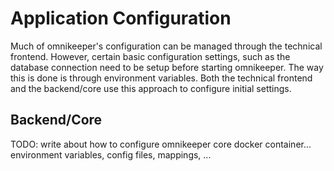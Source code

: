 # Application Configuration

Much of omnikeeper's configuration can be managed through the technical frontend. However, certain basic configuration settings, such as the database connection need to be setup before starting omnikeeper. The way this is done is through environment variables. Both the technical frontend and the backend/core use this approach to configure initial settings.

## Backend/Core


TODO: write about how to configure omnikeeper core docker container... environment variables, config files, mappings, ...
